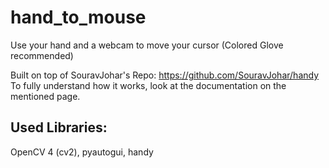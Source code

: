 # hand_to_mouse
Use your hand and a webcam to move your cursor
(Colored Glove recommended)

Built on top of SouravJohar's Repo: https://github.com/SouravJohar/handy
To fully understand how it works, look at the documentation on the mentioned page.

## Used Libraries:
OpenCV 4 (cv2), pyautogui, handy
